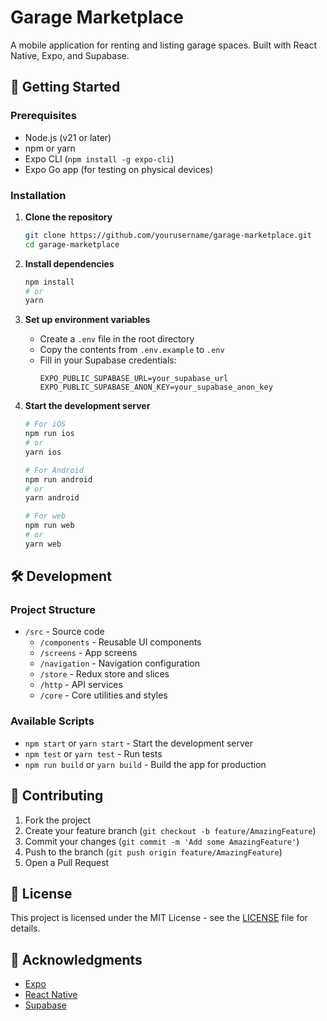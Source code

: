 # Garage Marketplace

A mobile application for renting and listing garage spaces. Built with React Native, Expo, and Supabase.

## 🚀 Getting Started

### Prerequisites

- Node.js (v21 or later)
- npm or yarn
- Expo CLI (`npm install -g expo-cli`)
- Expo Go app (for testing on physical devices)

### Installation

1. **Clone the repository**
   ```bash
   git clone https://github.com/yourusername/garage-marketplace.git
   cd garage-marketplace
   ```

2. **Install dependencies**
   ```bash
   npm install
   # or
   yarn
   ```

3. **Set up environment variables**
   - Create a `.env` file in the root directory
   - Copy the contents from `.env.example` to `.env`
   - Fill in your Supabase credentials:
     ```
     EXPO_PUBLIC_SUPABASE_URL=your_supabase_url
     EXPO_PUBLIC_SUPABASE_ANON_KEY=your_supabase_anon_key
     ```

4. **Start the development server**
   ```bash
   # For iOS
   npm run ios
   # or
   yarn ios
   
   # For Android
   npm run android
   # or
   yarn android
   
   # For web
   npm run web
   # or
   yarn web
   ```

## 🛠️ Development

### Project Structure

- `/src` - Source code
  - `/components` - Reusable UI components
  - `/screens` - App screens
  - `/navigation` - Navigation configuration
  - `/store` - Redux store and slices
  - `/http` - API services
  - `/core` - Core utilities and styles

### Available Scripts

- `npm start` or `yarn start` - Start the development server
- `npm test` or `yarn test` - Run tests
- `npm run build` or `yarn build` - Build the app for production

## 🤝 Contributing

1. Fork the project
2. Create your feature branch (`git checkout -b feature/AmazingFeature`)
3. Commit your changes (`git commit -m 'Add some AmazingFeature'`)
4. Push to the branch (`git push origin feature/AmazingFeature`)
5. Open a Pull Request

## 📄 License

This project is licensed under the MIT License - see the [LICENSE](LICENSE) file for details.

## 🙏 Acknowledgments

- [Expo](https://expo.dev/)
- [React Native](https://reactnative.dev/)
- [Supabase](https://supabase.com/)
